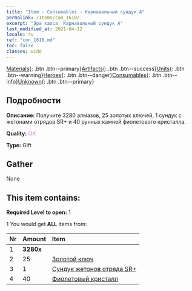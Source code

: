 ```yaml
---
title: "Item - Consumables - Карнавальный сундук А"
permalink: /Items/con_1610/
excerpt: "Эра хаоса  Карнавальный сундук А"
last_modified_at: 2021-04-12
locale: ru
ref: "con_1610.md"
toc: false
classes: wide
---
```

 [Materials](/ru/Items/){: .btn .btn--primary}[Artifacts](/ru/Items/Artifacts/){: .btn .btn--success}[Units](/ru/Items/Units/){: .btn .btn--warning}[Heroes](/ru/Items/Heroes/){: .btn .btn--danger}[Consumables](/ru/Items/Consumables/){: .btn .btn--info}[Unknown](/ru/Items/Unknown/){: .btn .btn--primary}

## Подробности
 **Описание:** Получите 3280 алмазов, 25 золотых ключей, 1 сундук с жетонами отрядов SR+ и 40 рунных камней фиолетового кристалла.

 **Quality:** <span style="color: #DA70D6">OK</span>

 **Type:** Gift

## Gather

  None

## This item contains:

 **Required Level to open:** 1

 1 You would get **ALL** items  from:

  | Nr | Amount |     Item    |
  |:---|:-------|:------------|
  | 1 |  **3280x** | <i class="fas fa-gem"/> |  | 
  | 2 | 25 | [Золотой ключ](/ru/Items/con_783/) | 
  | 3 | 1 | [Сундук жетонов отряда SR+](/ru/Items/con_1598/) | 
  | 4 | 40 | [Фиолетовый кристалл](/ru/Items/con_720/) | 

